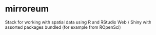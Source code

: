 # mirroreum
Stack for working with spatial data using R and RStudio Web / Shiny with assorted packages bundled (for example from ROpenSci)

